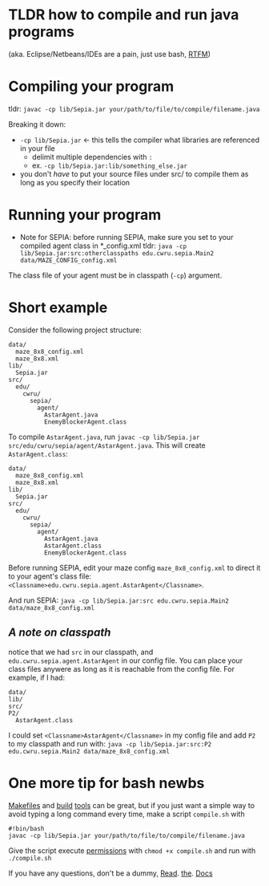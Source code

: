 # TLDR how to compile and run java programs
(aka. Eclipse/Netbeans/IDEs are a pain, just use bash, [RTFM](https://docs.oracle.com/en/java/javase/13/docs/specs/man/javac.html#:~:text=Description,Java%20source%20files%20and%20classes.))

# Compiling your program
tldr: `javac -cp lib/Sepia.jar your/path/to/file/to/compile/filename.java`

Breaking it down:
- `-cp lib/Sepia.jar` <- this tells the compiler what libraries are referenced in your file
    - delimit multiple dependencies with `:`
    - ex. `-cp lib/Sepia.jar:lib/something_else.jar`
- you don't *have* to put your source files under src/ to compile them as long as you specify their location

# Running your program
- Note for SEPIA: before running SEPIA, make sure you set <Classname> to your compiled agent class in *_config.xml
tldr: `java -cp lib/Sepia.jar:src:otherclasspaths edu.cwru.sepia.Main2 data/MAZE_CONFIG_config.xml`

The class file of your agent must be in classpath (`-cp`) argument.

# Short example
Consider the following project structure:
```
data/
  maze_8x8_config.xml
  maze_8x8.xml
lib/
  Sepia.jar
src/
  edu/
    cwru/
      sepia/
        agent/
          AstarAgent.java
          EnemyBlockerAgent.class
```

To compile `AstarAgent.java`, run `javac -cp lib/Sepia.jar src/edu/cwru/sepia/agent/AstarAgent.java`.
This will create `AstarAgent.class`:

```
data/
  maze_8x8_config.xml
  maze_8x8.xml
lib/
  Sepia.jar
src/
  edu/
    cwru/
      sepia/
        agent/
          AstarAgent.java
          AstarAgent.class
          EnemyBlockerAgent.class
```

Before running SEPIA, edit your maze config `maze_8x8_config.xml` to direct it to your agent's class file:
`<Classname>edu.cwru.sepia.agent.AstarAgent</Classname>`.

And run SEPIA: `java -cp lib/Sepia.jar:src edu.cwru.sepia.Main2 data/maze_8x8_config.xml`

## *A note on classpath*

notice that we had `src` in our classpath, and `edu.cwru.sepia.agent.AstarAgent` in our config file.
You can place your class files anywere as long as it is reachable from the config file. For example, if I had:
```
data/
lib/
src/
P2/
  AstarAgent.class
```
I could set `<Classname>AstarAgent</Classname>` in my config file and add `P2` to my classpath and run with:
`java -cp lib/Sepia.jar:src:P2 edu.cwru.sepia.Main2 data/maze_8x8_config.xml`

# One more tip for bash newbs
[Makefiles](https://www.gnu.org/software/make/manual/make.html#Introduction) and [build](https://gradle.org/) [tools](https://maven.apache.org/) can be great, but if you just want a simple way to avoid typing a long command every time, make a script `compile.sh` with
```
#!bin/bash
javac -cp lib/Sepia.jar your/path/to/file/to/compile/filename.java
```
Give the script execute [permissions](https://linuxcommand.org/lc3_lts0090.php) with `chmod +x compile.sh` and run with `./compile.sh`

If you have any questions, don't be a dummy, [Read](https://docs.oracle.com/en/java/javase/13/docs/specs/man/javac.html#:~:text=Description,Java%20source%20files%20and%20classes.). [the](https://docs.oracle.com/javase/7/docs/technotes/tools/windows/classpath.html). [Docs](http://engr.case.edu/ray_soumya/sepia/html/setup.html#command-line-setup)
